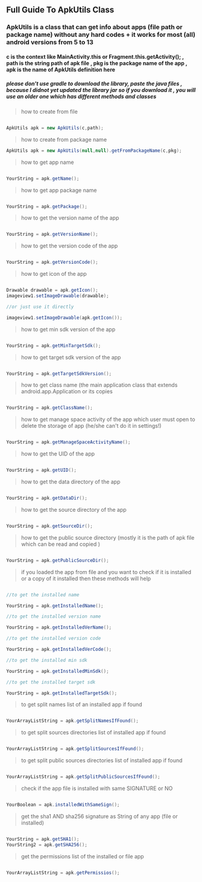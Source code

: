 ## Full Guide To ApkUtils Class
### ApkUtils is a class that can get info about apps (file path or package name) without any hard codes + it works for most (all) android versions from 5 to 13
#### c is the context like MainActivity.this or Fragment.this.getActivity(); , path is the string path of apk file , pkg is the package name of the app , apk is the name of ApkUtils definition here
##### please don't use gradle to download the library, paste the java files , because I didnot yet updated the library jar so if you download it , you will use an older one which has different methods and classes

> how to create from file

``` java

ApkUtils apk = new ApkUtils(c,path);

```

> how to create from package name

``` java
ApkUtils apk = new ApkUtils(null,null).getFromPackageName(c,pkg);

```

> how to get app name

``` java

YourString = apk.getName();

```

> how to get app package name

``` java

YourString = apk.getPackage();

```

> how to get the version name of the app

``` java

YourString = apk.getVersionName();

```
> how to get the version code of the app

``` java

YourString = apk.getVersionCode();

```

> how to get icon of the app

``` java

Drawable drawable = apk.getIcon();
imageview1.setImageDrawable(drawable);

//or just use it directly

imageview1.setImageDrawable(apk.getIcon());

```

> how to get min sdk version of the app

``` java

YourString = apk.getMinTargetSdk();

```

> how to get target sdk version of the app

``` java

YourString = apk.getTargetSdkVersion();

```

> how to get class name (the main application class that extends android.app.Application or its copies

``` java

YourString = apk.getClassName();

```

> how to get manage space activity of the app which user must open to delete the storage of app (he/she can't do it in settings!)

``` java

YourString = apk.getManageSpaceActivityName();

```

> how to get the UID of the app

``` java

YourString = apk.getUID();

```

> how to get the data directory of the app

``` java

YourString = apk.getDataDir();

```

> how to get the source directory of the app

``` java

YourString = apk.getSourceDir();

```

> how to get the public source directory (mostly it is the path of apk file which can be read and copied )

``` java

YourString = apk.getPublicSourceDir();

```

> if you loaded the app from file and you want to check if it is installed or a copy of it installed then these methods will help

``` java

//to get the installed name

YourString = apk.getInstalledName();

//to get the installed version name

YourString = apk.getInstalledVerName();

//to get the installed version code

YourString = apk.getInstalledVerCode();

//to get the installed min sdk

YourString = apk.getInstalledMinSdk();

//to get the installed target sdk

YourString = apk.getInstalledTargetSdk();

```

> to get split names list of an installed app if found

``` java

YourArrayListString = apk.getSplitNamesIfFound();

```

> to get split sources directories list of installed app if found

``` java

YourArrayListString = apk.getSplitSourcesIfFound();

```

> to get split public sources directories list of installed app if found

``` java

YourArrayListString = apk.getSplitPublicSourcesIfFound();

```

> check if the app file is installed with same SIGNATURE or NO

``` java

YourBoolean = apk.installedWithSameSign();

```


> get the sha1 AND sha256 signature as String of any app (file or installed)

``` java

YourString = apk.getSHA1();
YourString2 = apk.getSHA256();

```

> get the permissions list of the installed or file app

``` java

YourArrayListString = apk.getPermissios();

```
